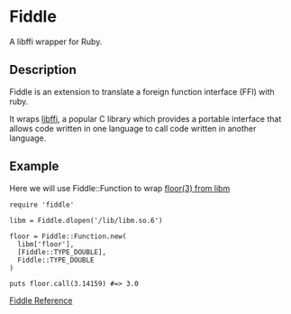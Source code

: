 # Fiddle

A libffi wrapper for Ruby.

## Description

Fiddle is an extension to translate a foreign function interface (FFI) with
ruby.

It wraps [libffi](http://sourceware.org/libffi/), a popular C library which
provides a portable interface that allows code written in one language to call
code written in another language.

## Example

Here we will use Fiddle::Function to wrap [floor(3) from
libm](http://linux.die.net/man/3/floor)

    require 'fiddle'

    libm = Fiddle.dlopen('/lib/libm.so.6')

    floor = Fiddle::Function.new(
      libm['floor'],
      [Fiddle::TYPE_DOUBLE],
      Fiddle::TYPE_DOUBLE
    )

    puts floor.call(3.14159) #=> 3.0

[Fiddle Reference](https://ruby-doc.org/stdlib-2.5.0/libdoc/fiddle/rdoc/Fiddle.html)